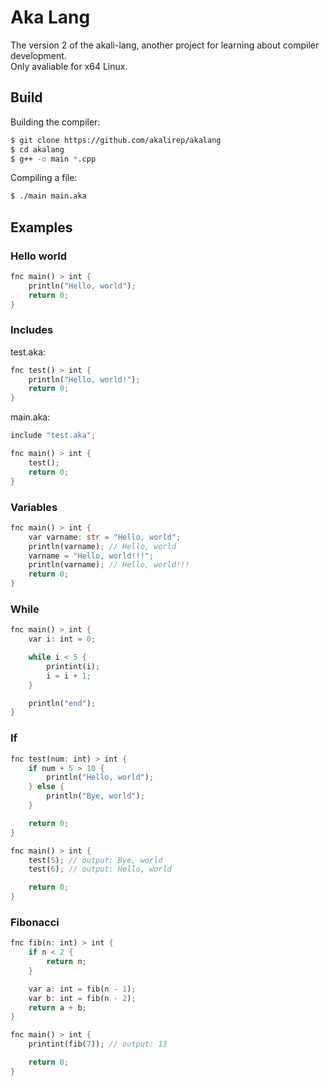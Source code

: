 # Aka Lang
The version 2 of the akali-lang, another project for learning about compiler development.<br/>
Only avaliable for x64 Linux.

## Build
Building the compiler:
```bash
$ git clone https://github.com/akalirep/akalang
$ cd akalang
$ g++ -o main *.cpp
```
Compiling a file:
```bash
$ ./main main.aka
```

## Examples
### Hello world
```rust
fnc main() > int {
	println("Hello, world");
	return 0;
}
```

### Includes
test.aka:
```rust
fnc test() > int {
	println("Hello, world!");
	return 0;
}
```

main.aka:
```rust
include "test.aka";

fnc main() > int {
	test();
	return 0;
}
```

### Variables
```rust
fnc main() > int {
	var varname: str = "Hello, world";
	println(varname); // Hello, world
	varname = "Hello, world!!!";
	println(varname); // Hello, world!!!
	return 0;
}
```

### While
```rust
fnc main() > int {
	var i: int = 0;

	while i < 5 {
		printint(i);
		i = i + 1;
	}

	println("end");
}
```

### If
```rust
fnc test(num: int) > int {
	if num + 5 > 10 {
		println("Hello, world");
	} else {
		println("Bye, world");
	}

	return 0;
}

fnc main() > int {
	test(5); // output: Bye, world
	test(6); // output: Hello, world

	return 0;
}
```

### Fibonacci
```rust
fnc fib(n: int) > int {
	if n < 2 {
		return n;
	}

	var a: int = fib(n - 1);
	var b: int = fib(n - 2);
	return a + b;
}

fnc main() > int {
	printint(fib(7)); // output: 13

	return 0;
}
```